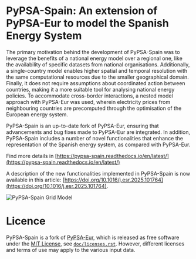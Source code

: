 <!--
SPDX-FileCopyrightText: Contributors to PyPSA-Eur <https://github.com/pypsa/pypsa-eur>
SPDX-License-Identifier: CC-BY-4.0
-->




# PyPSA-Spain: An extension of PyPSA-Eur to model the Spanish Energy System

The primary motivation behind the development of PyPSA-Spain was to leverage the
benefits of a national energy model over a regional one, like the availability of specific
datasets from national organisations. Additionally, a single-country model enables higher
spatial and temporal resolution with the same computational resources due to the smaller
geographical domain. Finally, it does not require assumptions about coordinated action
between countries, making it a more suitable tool for analysing national energy policies.
To accommodate cross-border interactions, a nested model approach with PyPSA-Eur was
used, wherein electricity prices from neighbouring countries are precomputed through the
optimisation of the European energy system.

PyPSA-Spain is an up-to-date fork of PyPSA-Eur, ensuring that advancements
and bug fixes made to PyPSA-Eur are integrated. In addition, PyPSA-Spain includes a number of novel functionalities that enhance the representation
of the Spanish energy system, as compared with PyPSA-Eur. 

Find more details in [https://pypsa-spain.readthedocs.io/en/latest/](https://pypsa-spain.readthedocs.io/en/latest/)

A description of the new functionalities implemented in PyPSA-Spain is now available in this article: [https://doi.org/10.1016/j.esr.2025.101764](https://doi.org/10.1016/j.esr.2025.101764).




![PyPSA-Spain Grid Model](docs/img/base.jpg)


# Licence

PyPSA-Spain is a fork of [PyPSA-Eur](https://github.com/PyPSA/pypsa-eur), which is released as free software under the
[MIT License](https://opensource.org/licenses/MIT), see [`doc/licenses.rst`](doc/licenses.rst).
However, different licenses and terms of use may apply to the various input data.
